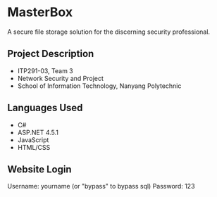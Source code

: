 # MasterBox
A secure file storage solution for the discerning security professional.

## Project Description
- ITP291-03, Team 3
- Network Security and Project
- School of Information Technology, Nanyang Polytechnic

## Languages Used
- C#
- ASP.NET 4.5.1
- JavaScript
- HTML/CSS

## Website Login
Username: yourname (or "bypass" to bypass sql)
Password: 123
